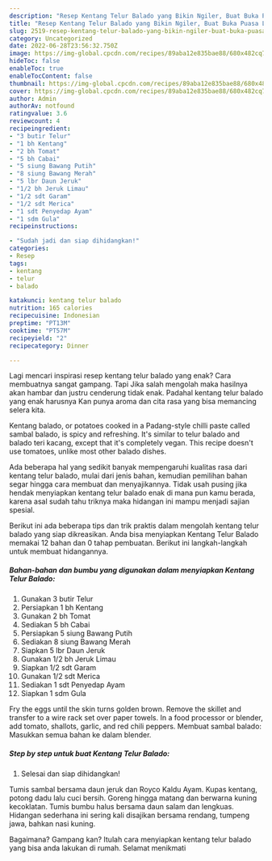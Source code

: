 ```yaml
---
description: "Resep Kentang Telur Balado yang Bikin Ngiler, Buat Buka Puasa Lezat Sekali"
title: "Resep Kentang Telur Balado yang Bikin Ngiler, Buat Buka Puasa Lezat Sekali"
slug: 2519-resep-kentang-telur-balado-yang-bikin-ngiler-buat-buka-puasa-lezat-sekali
category: Uncategorized
date: 2022-06-28T23:56:32.750Z
image: https://img-global.cpcdn.com/recipes/89aba12e835bae88/680x482cq70/kentang-telur-balado-foto-resep-utama.jpg
hideToc: false
enableToc: true
enableTocContent: false
thumbnail: https://img-global.cpcdn.com/recipes/89aba12e835bae88/680x482cq70/kentang-telur-balado-foto-resep-utama.jpg
cover: https://img-global.cpcdn.com/recipes/89aba12e835bae88/680x482cq70/kentang-telur-balado-foto-resep-utama.jpg
author: Admin
authorAv: notfound
ratingvalue: 3.6
reviewcount: 4
recipeingredient:
- "3 butir Telur"
- "1 bh Kentang"
- "2 bh Tomat"
- "5 bh Cabai"
- "5 siung Bawang Putih"
- "8 siung Bawang Merah"
- "5 lbr Daun Jeruk"
- "1/2 bh Jeruk Limau"
- "1/2 sdt Garam"
- "1/2 sdt Merica"
- "1 sdt Penyedap Ayam"
- "1 sdm Gula"
recipeinstructions:

- "Sudah jadi dan siap dihidangkan!"
categories:
- Resep
tags:
- kentang
- telur
- balado

katakunci: kentang telur balado 
nutrition: 165 calories
recipecuisine: Indonesian
preptime: "PT13M"
cooktime: "PT57M"
recipeyield: "2"
recipecategory: Dinner

---
```



Lagi mencari inspirasi resep kentang telur balado yang enak? Cara membuatnya sangat gampang. Tapi Jika salah mengolah maka hasilnya akan hambar dan justru cenderung tidak enak. Padahal kentang telur balado yang enak harusnya Kan punya aroma dan cita rasa yang bisa memancing selera kita.


Kentang balado, or potatoes cooked in a Padang-style chilli paste called sambal balado, is spicy and refreshing. It&#39;s similar to telur balado and balado teri kacang, except that it&#39;s completely vegan. This recipe doesn&#39;t use tomatoes, unlike most other balado dishes.

Ada beberapa hal yang sedikit banyak mempengaruhi kualitas rasa dari kentang telur balado, mulai dari jenis bahan, kemudian pemilihan bahan segar hingga cara membuat dan menyajikannya. Tidak usah pusing jika hendak menyiapkan kentang telur balado enak di mana pun kamu berada, karena asal sudah tahu triknya maka hidangan ini mampu menjadi sajian spesial.


Berikut ini ada beberapa tips dan trik praktis dalam mengolah kentang telur balado yang siap dikreasikan. Anda bisa menyiapkan Kentang Telur Balado memakai 12 bahan dan 0 tahap pembuatan. Berikut ini langkah-langkah untuk membuat hidangannya.

<!--inarticleads1-->

##### Bahan-bahan dan bumbu yang digunakan dalam menyiapkan Kentang Telur Balado:

1. Gunakan 3 butir Telur
1. Persiapkan 1 bh Kentang
1. Gunakan 2 bh Tomat
1. Sediakan 5 bh Cabai
1. Persiapkan 5 siung Bawang Putih
1. Sediakan 8 siung Bawang Merah
1. Siapkan 5 lbr Daun Jeruk
1. Gunakan 1/2 bh Jeruk Limau
1. Siapkan 1/2 sdt Garam
1. Gunakan 1/2 sdt Merica
1. Sediakan 1 sdt Penyedap Ayam
1. Siapkan 1 sdm Gula


Fry the eggs until the skin turns golden brown. Remove the skillet and transfer to a wire rack set over paper towels. In a food processor or blender, add tomato, shallots, garlic, and red chili peppers. Membuat sambal balado: Masukkan semua bahan ke dalam blender. 

<!--inarticleads2-->

##### Step by step untuk buat Kentang Telur Balado:


1. Selesai dan siap dihidangkan!

Tumis sambal bersama daun jeruk dan Royco Kaldu Ayam. Kupas kentang, potong dadu lalu cuci bersih. Goreng hingga matang dan berwarna kuning kecoklatan. Tumis bumbu halus bersama daun salam dan lengkuas. Hidangan sederhana ini sering kali disajikan bersama rendang, tumpeng jawa, bahkan nasi kuning. 

Bagaimana? Gampang kan? Itulah cara menyiapkan kentang telur balado yang bisa anda lakukan di rumah. Selamat menikmati
